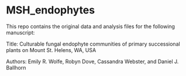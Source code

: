 # MSH_endophytes
This repo contains the original data and analysis files for the following manuscript:

Title: Culturable fungal endophyte communities of primary successional plants on Mount St. Helens, WA, USA

Authors: Emily R. Wolfe, Robyn Dove, Cassandra Webster, and Daniel J. Ballhorn
